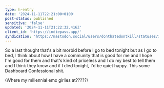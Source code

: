 ```yaml
---
type: h-entry
date: '2024-11-11T22:21:00+0100'
post-status: published
sensitive: 'false'
updated: '2024-11-11T21:22:32.416Z'
client_id: 'https://indiepass.app/'
syndication: 'https://mastodon.social/users/donthatedontkill/statuses/113466418001701915'
---
```

So a last thought that's a bit morbid before I go to bed tonight but as I go to bed, I think about how I have a community that is good for me and I hope I'm good for them and that's kind of priceless and I do my best to tell them and I think they know and if I died tonight, I'd be quiet happy. 
This some Dashboard Confessional shit. 

(Where my millennial emo girlies at?????)
